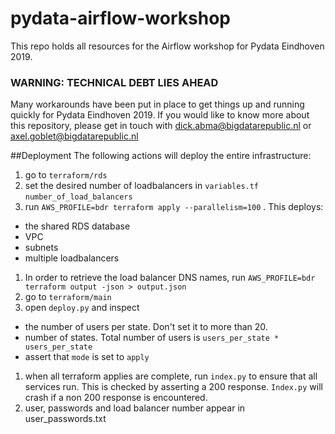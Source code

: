 # pydata-airflow-workshop

This repo holds all resources for the Airflow workshop for Pydata Eindhoven 2019. 

### WARNING: TECHNICAL DEBT LIES AHEAD

Many workarounds have been put in place to get things up and running quickly for Pydata Eindhoven 2019. If you would like to know more about this repository, please get in touch with dick.abma@bigdatarepublic.nl or axel.goblet@bigdatarepublic.nl

##Deployment
The following actions will deploy the entire infrastructure:
1. go to `terraform/rds`
1. set the desired number of loadbalancers in `variables.tf` `number_of_load_balancers`
1. run `AWS_PROFILE=bdr terraform apply --parallelism=100` . This deploys:
- the shared RDS database
- VPC
- subnets
- multiple loadbalancers
1. In order to retrieve the load balancer DNS names, run `AWS_PROFILE=bdr terraform output -json > output.json`
1. go to `terraform/main`
1. open `deploy.py` and inspect
- the number of users per state. Don't set it to more than 20.
- number of states. Total number of users is `users_per_state * users_per_state`
- assert that `mode` is set to `apply`
1. when all terraform applies are complete, run `index.py` to ensure that all services run. 
This is checked by asserting a 200 response. `Index.py` will crash if a non 200 response is encountered.
1. user, passwords and load balancer number appear in user_passwords.txt

